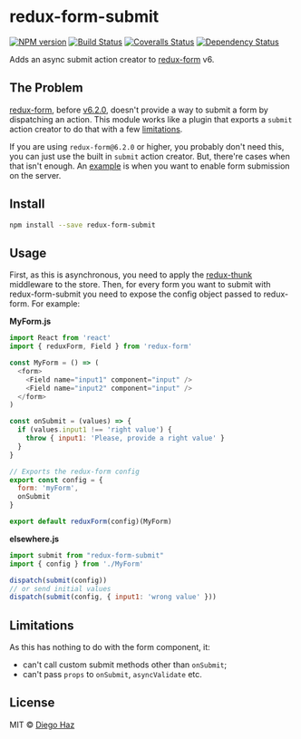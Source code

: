 # redux-form-submit

[![NPM version][npm-image]][npm-url]
[![Build Status][travis-image]][travis-url]
[![Coveralls Status][coveralls-image]][coveralls-url]
[![Dependency Status][depstat-image]][depstat-url]

Adds an async submit action creator to [redux-form](https://github.com/erikras/redux-form) v6.

## The Problem

[redux-form](https://github.com/erikras/redux-form), before [v6.2.0](https://github.com/erikras/redux-form/releases/tag/v6.2.0), doesn't provide a way to submit a form by dispatching an action. This module works like a plugin that exports a `submit` action creator to do that with a few [limitations](#limitations).

If you are using `redux-form@6.2.0` or higher, you probably don't need this, you can just use the built in `submit` action creator. But, there're cases when that isn't enough. An [example](https://github.com/diegohaz/arc/blob/179458033e737eb833521cfbdddbedc4da2f0466/src/containers/SamplePage.js) is when you want to enable form submission on the server.

## Install

```sh
npm install --save redux-form-submit
```

## Usage

First, as this is asynchronous, you need to apply the [redux-thunk](https://github.com/gaearon/redux-thunk) middleware to the store. Then, for every form you want to submit with redux-form-submit you need to expose the config object passed to redux-form. For example:

**MyForm.js**
```js
import React from 'react'
import { reduxForm, Field } from 'redux-form'

const MyForm = () => (
  <form>
    <Field name="input1" component="input" />
    <Field name="input2" component="input" />
  </form>
)

const onSubmit = (values) => {
  if (values.input1 !== 'right value') {
    throw { input1: 'Please, provide a right value' }
  }
}

// Exports the redux-form config
export const config = {
  form: 'myForm',
  onSubmit
}

export default reduxForm(config)(MyForm)
```

**elsewhere.js**
```js
import submit from "redux-form-submit"
import { config } from './MyForm'

dispatch(submit(config))
// or send initial values
dispatch(submit(config, { input1: 'wrong value' }))
```

## Limitations

As this has nothing to do with the form component, it:
 - can't call custom submit methods other than `onSubmit`;
 - can't pass `props` to `onSubmit`, `asyncValidate` etc.

## License

MIT © [Diego Haz](http://github.com/diegohaz)

[npm-url]: https://npmjs.org/package/redux-form-submit
[npm-image]: https://img.shields.io/npm/v/redux-form-submit.svg?style=flat-square

[travis-url]: https://travis-ci.org/diegohaz/redux-form-submit
[travis-image]: https://img.shields.io/travis/diegohaz/redux-form-submit/master.svg?style=flat-square

[coveralls-url]: https://coveralls.io/r/diegohaz/redux-form-submit
[coveralls-image]: https://img.shields.io/coveralls/diegohaz/redux-form-submit.svg?style=flat-square

[depstat-url]: https://david-dm.org/diegohaz/redux-form-submit
[depstat-image]: https://david-dm.org/diegohaz/redux-form-submit.svg?style=flat-square

[download-badge]: http://img.shields.io/npm/dm/redux-form-submit.svg?style=flat-square

